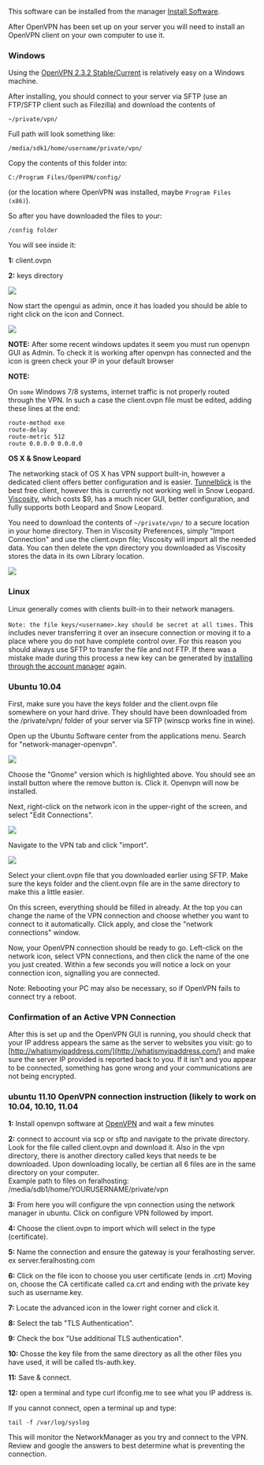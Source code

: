 
This software can be installed from the manager [Install Software](https://www.feralhosting.com/manager/).

After OpenVPN has been set up on your server you will need to install an OpenVPN client on your own computer to use it. 

### Windows

Using the [OpenVPN 2.3.2 Stable/Current](http://openvpn.net/index.php/open-source/downloads.html) is relatively easy on a Windows machine.
 
After installing, you should connect to your server via SFTP (use an FTP/SFTP client such as Filezilla) and download the contents of 

```
~/private/vpn/
```

Full path will look something like: 

```
/media/sdk1/home/username/private/vpn/
```

Copy the contents of this folder into:

```
C:/Program Files/OpenVPN/config/
```

(or the location where OpenVPN was installed, maybe `Program Files (x86)`).

So after you have downloaded the files to your:

```
/config folder
```

You will see inside it:

**1:** client.ovpn

**2:** keys directory

![](https://raw.github.com/feralhosting/feralfilehosting/master/Feral%20Wiki/Installable%20software/OpenVPN%20-%20How%20to%20connect%20to%20your%20vpn/keysdirectory.png)

Now start the opengui as admin, once it has loaded you should be able to right click on the icon and Connect.

![](https://raw.github.com/feralhosting/feralfilehosting/master/Feral%20Wiki/Installable%20software/OpenVPN%20-%20How%20to%20connect%20to%20your%20vpn/connect.png)

**NOTE:** After some recent windows updates it seem you must run openvpn GUI as Admin. To check it is working after openvpn has connected and the icon is green check your IP in your default browser

**NOTE:** 

On `some` Windows 7/8 systems, internet traffic is not properly routed through the VPN. In such a case the client.ovpn file must be edited, adding these lines at the end:

```
route-method exe
route-delay
route-metric 512
route 0.0.0.0 0.0.0.0
```

**OS X & Snow Leopard**

The networking stack of OS X has VPN support built-in, however a dedicated client offers better configuration and is easier. [Tunnelblick](http://www.tunnelblick.net/) is the best free client, however this is currently not working well in Snow Leopard. [Viscosity](http://www.viscosityvpn.com/index.html), which costs $9, has a much nicer GUI, better configuration, and fully supports both Leopard and Snow Leopard. 

You need to download the contents of `~/private/vpn/` to a secure location in your home directory. Then in Viscosity Preferences, simply "Import Connection" and use the client.ovpn file; Viscosity will import all the needed data. You can then delete the vpn directory you downloaded as Viscosity stores the data in its own Library location.

![](https://raw.github.com/feralhosting/feralfilehosting/master/Feral%20Wiki/Installable%20software/OpenVPN%20-%20How%20to%20connect%20to%20your%20vpn/osx1.png)

### Linux

Linux generally comes with clients built-in to their network managers.

`Note: the file keys/<username>.key should be secret at all times.` This includes never transferring it over an insecure connection or moving it to a place where you do not have complete control over. For this reason you should always use SFTP to transfer the file and not FTP. If there was a mistake made during this process a new key can be generated by [installing through the account manager](https://www.feralhosting.com/manager/software-install) again.

### Ubuntu 10.04

First, make sure you have the keys folder and the client.ovpn file somewhere on your hard drive. They should have been downloaded from the /private/vpn/ folder of your server via SFTP (winscp works fine in wine).

Open up the Ubuntu Software center from the applications menu. Search for "network-manager-openvpn".

![](https://raw.github.com/feralhosting/feralfilehosting/master/Feral%20Wiki/Installable%20software/OpenVPN%20-%20How%20to%20connect%20to%20your%20vpn/ubuntu1.png)

Choose the "Gnome" version which is highlighted above. You should see an install button where the remove button is. Click it. Openvpn will now be installed.

Next, right-click on the network icon in the upper-right of the screen, and select "Edit Connections".

![](https://raw.github.com/feralhosting/feralfilehosting/master/Feral%20Wiki/Installable%20software/OpenVPN%20-%20How%20to%20connect%20to%20your%20vpn/ubuntu2.png)

Navigate to the VPN tab and click "import".

![](https://raw.github.com/feralhosting/feralfilehosting/master/Feral%20Wiki/Installable%20software/OpenVPN%20-%20How%20to%20connect%20to%20your%20vpn/ubuntu3.png)

Select your client.ovpn file that you downloaded earlier using SFTP. Make sure the keys folder and the client.ovpn file are in the same directory to make this a little easier.

On this screen, everything should be filled in already. At the top you can change the name of the VPN connection and choose whether you want to connect to it automatically. Click apply, and close the "network connections" window.

Now, your OpenVPN connection should be ready to go. Left-click on the network icon, select VPN connections, and then click the name of the one you just created. Within a few seconds you will notice a lock on your connection icon, signalling you are connected.

Note: Rebooting your PC may also be necessary, so if OpenVPN fails to connect try a reboot.

### Confirmation of an Active VPN Connection

After this is set up and the OpenVPN GUI is running, you should check that your IP address appears the same as the server to websites you visit: go to [http://whatismyipaddress.com/](http://whatismyipaddress.com/) and make sure the server IP provided is reported back to you. If it isn't and you appear to be connected, something has gone wrong and your communications are not being encrypted.

### ubuntu 11.10 OpenVPN connection instruction (likely to work on 10.04, 10.10, 11.04

**1:** Install openvpn software at [OpenVPN](https://www.feralhosting.com/manager/slot/install?service=20036)
and wait a few minutes

**2:** connect to account via scp or sftp and navigate to the private directory. Look for the file called client.ovpn and download it.
Also in the vpn directory, there is another directory called keys that needs te be downloaded. Upon downloading locally, be certian all 6 files are in the same directory on your computer.  
Example path to files on feralhosting: /media/sdb1/home/YOURUSERNAME/private/vpn

**3:** From here you will configure the vpn connection using the network manager in ubuntu. Click on configure VPN followed by import.

**4:** Choose the client.ovpn to import which will select in the type (certificate).

**5:** Name the connection and ensure the gateway is your feralhosting server. ex server.feralhosting.com

**6:** Click on the file icon to choose you user certificate (ends in .crt) Moving on, choose the CA certificate called ca.crt and ending with the private key such as username.key.

**7:** Locate the advanced icon in the lower right corner and click it. 

**8:** Select the tab "TLS Authentication".

**9:** Check the box "Use additional TLS authentication".

**10:** Chosse the key file from the same directory as all the other files you have used, it will be called tls-auth.key.

**11:** Save & connect.

**12:** open a terminal and type curl ifconfig.me to see what you IP address is.

If you cannot connect, open a terminal up and type:

```
tail -f /var/log/syslog
```

This will monitor the NetworkManager as you try and connect to the VPN. Review and google the answers to best determine what is preventing the connection.



